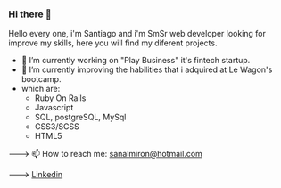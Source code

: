 ### Hi there 👋
 
Hello every one, i'm Santiago and i'm SmSr web developer looking for improve my skills, here you will find my diferent projects.

- 🔭 I’m currently working on "Play Business" it's fintech startup.
- 🌱 I’m currently improving the habilities that i adquired at Le Wagon's bootcamp.
- which are:
  * Ruby On Rails
  * Javascript
  * SQL, postgreSQL, MySql
  * CSS3/SCSS
  * HTML5
  
---> 📫 How to reach me: sanalmiron@hotmail.com

---> [Linkedin](https://www.linkedin.com/in/santiago-almiron/)
